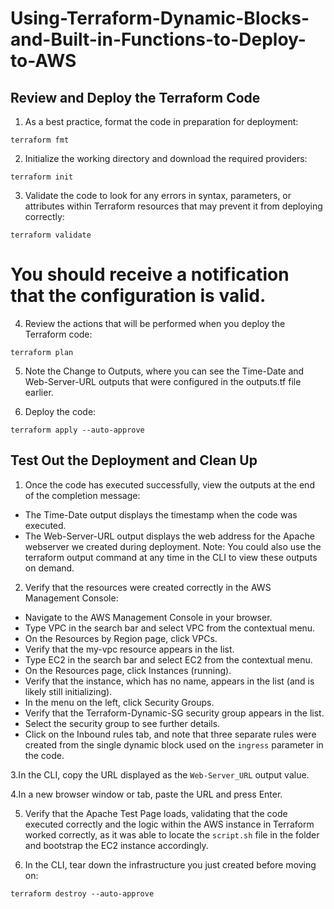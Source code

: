 # Using-Terraform-Dynamic-Blocks-and-Built-in-Functions-to-Deploy-to-AWS


## Review and Deploy the Terraform Code
1. As a best practice, format the code in preparation for deployment:
```
terraform fmt
```
2. Initialize the working directory and download the required providers:
```
terraform init
```
3. Validate the code to look for any errors in syntax, parameters, or attributes within Terraform resources that may prevent it from deploying correctly:
```
terraform validate
```
# You should receive a notification that the configuration is valid.

4. Review the actions that will be performed when you deploy the Terraform code:
```
terraform plan
```
5. Note the Change to Outputs, where you can see the Time-Date and Web-Server-URL outputs that were configured in the outputs.tf file earlier.

6. Deploy the code:
```
terraform apply --auto-approve
```
## Test Out the Deployment and Clean Up
1. Once the code has executed successfully, view the outputs at the end of the completion message:

- The Time-Date output displays the timestamp when the code was executed.
- The Web-Server-URL output displays the web address for the Apache webserver we created during deployment.
Note: You could also use the terraform output command at any time in the CLI to view these outputs on demand.

2. Verify that the resources were created correctly in the AWS Management Console:

- Navigate to the AWS Management Console in your browser.
- Type VPC in the search bar and select VPC from the contextual menu.
- On the Resources by Region page, click VPCs.
- Verify that the my-vpc resource appears in the list.
- Type EC2 in the search bar and select EC2 from the contextual menu.
- On the Resources page, click Instances (running).
- Verify that the instance, which has no name, appears in the list (and is likely still initializing).
- In the menu on the left, click Security Groups.
- Verify that the Terraform-Dynamic-SG security group appears in the list.
- Select the security group to see further details.
- Click on the Inbound rules tab, and note that three separate rules were created from the single dynamic block used on the ```ingress``` parameter in the code.

3.In the CLI, copy the URL displayed as the ```Web-Server_URL``` output value.

4.In a new browser window or tab, paste the URL and press Enter.

5. Verify that the Apache Test Page loads, validating that the code executed correctly and the logic within the AWS instance in Terraform worked correctly, as it was able to locate the ```script.sh``` file in the folder and bootstrap the EC2 instance accordingly.

6. In the CLI, tear down the infrastructure you just created before moving on:
```
terraform destroy --auto-approve
```
